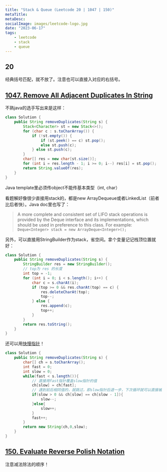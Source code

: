 ```yaml
---
title: "Stack & Queue (Leetcode 20 | 1047 | 150)"
metaTitle:
metaDesc:
socialImage: images/leetcode-logo.jpg
date: "2023-06-17"
tags:
    - leetcode
    - stack
    - queue
---
```


## 20
经典括号匹配，就不放了。注意也可以直接入对应的右括号。

## [1047. Remove All Adjacent Duplicates In String](https://leetcode.com/problems/remove-all-adjacent-duplicates-in-string/)
不熟java的选手写出来是这样：
```java
class Solution {
    public String removeDuplicates(String s) {
        Stack<Character> st = new Stack<>();
        for (char c : s.toCharArray()) {
            if (!st.empty()) {
                if (st.peek() == c) st.pop();
                else st.push(c);
            } else st.push(c);
        }
        char[] res = new char[st.size()];
        for (int i = res.length - 1; i >= 0; i--) res[i] = st.pop();
        return String.valueOf(res);
    }
}
```
Java template里必须传object不能传基本类型（int, char）

看题解好像很少直接用stack的，都是new ArrayDequeue或者LinkedList（前者比后者快）。Java doc里也写了：
>A more complete and consistent set of LIFO stack operations is provided by the Deque interface and its implementations, which should be used in preference to this class. For example:
>`Deque<Integer> stack = new ArrayDeque<Integer>();`

另外，可以直接用StringBuilder作为stack，省空间。拿个变量记记栈顶位置就好：
```java
class Solution {
    public String removeDuplicates(String s) {
        StringBuilder res = new StringBuilder();
        // top为 res 的长度
        int top = -1;
        for (int i = 0; i < s.length(); i++) {
            char c = s.charAt(i);
            if (top >= 0 && res.charAt(top) == c) {
                res.deleteCharAt(top);
                top--;
            } else {
                res.append(c);
                top++;
            }
        }
        return res.toString();
    }
}
```

还可以用[快慢指针](https://programmercarl.com/1047.%E5%88%A0%E9%99%A4%E5%AD%97%E7%AC%A6%E4%B8%B2%E4%B8%AD%E7%9A%84%E6%89%80%E6%9C%89%E7%9B%B8%E9%82%BB%E9%87%8D%E5%A4%8D%E9%A1%B9.html#%E5%85%B6%E4%BB%96%E8%AF%AD%E8%A8%80%E7%89%88%E6%9C%AC)！
```java
class Solution {
    public String removeDuplicates(String s) {
        char[] ch = s.toCharArray();
        int fast = 0;
        int slow = 0;
        while(fast < s.length()){
            // 直接用fast指针覆盖slow指针的值
            ch[slow] = ch[fast];
            // 遇到前后相同值的，就跳过，即slow指针后退一步，下次循环就可以直接被覆盖掉了
            if(slow > 0 && ch[slow] == ch[slow - 1]){
                slow--;
            }else{
                slow++;
            }
            fast++;
        }
        return new String(ch,0,slow);
    }
}
```

## [150. Evaluate Reverse Polish Notation](https://leetcode.com/problems/evaluate-reverse-polish-notation/)
注意减法除法的顺序！